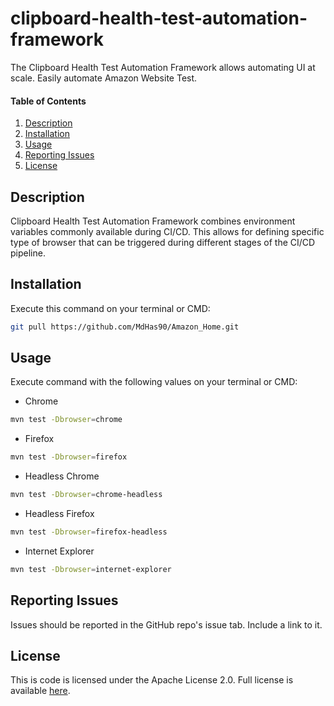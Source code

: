 # clipboard-health-test-automation-framework

The Clipboard Health Test Automation Framework allows automating UI at scale. Easily automate Amazon Website Test.

#### Table of Contents
1.  [Description](#description)
2.  [Installation](#installation)
3.  [Usage](#usage)
4.  [Reporting Issues](#reporting-issues)
5.  [License](#license)

## <a id="description"></a>Description

Clipboard Health Test Automation Framework combines environment variables commonly available during CI/CD. This allows for defining specific type of browser that can be triggered during different stages of the CI/CD pipeline.

## <a id="installation"></a>Installation

Execute this command on your terminal or CMD:

```bash
git pull https://github.com/MdHas90/Amazon_Home.git
```

## <a id="usage"></a>Usage

Execute command with the following values on your terminal or CMD:
*   Chrome
```bash
mvn test -Dbrowser=chrome
```
*   Firefox
```bash
mvn test -Dbrowser=firefox
```
*   Headless Chrome
```bash
mvn test -Dbrowser=chrome-headless
```
*   Headless Firefox
```bash
mvn test -Dbrowser=firefox-headless
```
*   Internet Explorer
```bash
mvn test -Dbrowser=internet-explorer
```

## <a id="reporting_issues"></a>Reporting Issues

Issues should be reported in the GitHub repo's issue tab. Include a link to it.

## <a id="license"></a>License

This is code is licensed under the Apache License 2.0. Full license is available [here](./LICENSE).
